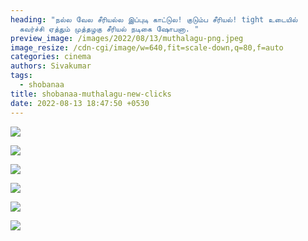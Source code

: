 ```yaml
---
heading: "நல்ல வேல சீரியல்ல இப்புடி காட்டுல! குடும்ப சீரியல்! tight உடையில்
  கவர்ச்சி ஏத்தும் முத்தழகு சீரியல் நடிகை ஷோபனா. "
preview_image: /images/2022/08/13/muthalagu-png.jpeg
image_resize: /cdn-cgi/image/w=640,fit=scale-down,q=80,f=auto
categories: cinema
authors: Sivakumar
tags:
  - shobanaa
title: shobanaa-muthalagu-new-clicks
date: 2022-08-13 18:47:50 +0530
---
```



![](/images/2022/08/13/shobanaa2.jpeg)

![](/images/2022/08/13/shobanaa4.jpeg)

![](/images/2022/08/13/shobanaa6.jpeg)

![](/images/2022/08/13/shobanaa8.jpeg)

![](/images/2022/08/13/shobanaa10.jpeg)

![](/images/2022/08/13/shobanaa12.jpeg)
